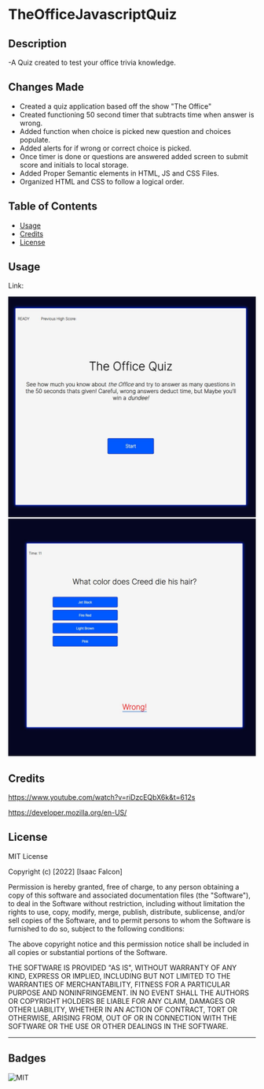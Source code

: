 # TheOfficeJavascriptQuiz

## Description

-A Quiz created to test your office trivia knowledge.

## Changes Made
- Created a quiz application based off the show "The Office"
- Created functioning 50 second timer that subtracts time when answer is wrong.
- Added function when choice is picked new question and choices populate.
- Added alerts for if wrong or correct choice is picked.
- Once timer is done or questions are answered added screen to submit score and initials to local storage.
- Added Proper Semantic elements in HTML, JS and CSS Files.
- Organized HTML and CSS to follow a logical order.


## Table of Contents

- [Usage](#usage)
- [Credits](#credits)
- [License](#license)

## Usage

Link: 

![alt Website Screenshot](assets/images/websitepreview.JPG)
![alt Website Screenshot](assets/images/websitepreview2.JPG)

## Credits

https://www.youtube.com/watch?v=riDzcEQbX6k&t=612s

https://developer.mozilla.org/en-US/


## License

MIT License

Copyright (c) [2022] [Isaac Falcon]

Permission is hereby granted, free of charge, to any person obtaining a copy
of this software and associated documentation files (the "Software"), to deal
in the Software without restriction, including without limitation the rights
to use, copy, modify, merge, publish, distribute, sublicense, and/or sell
copies of the Software, and to permit persons to whom the Software is
furnished to do so, subject to the following conditions:

The above copyright notice and this permission notice shall be included in all
copies or substantial portions of the Software.

THE SOFTWARE IS PROVIDED "AS IS", WITHOUT WARRANTY OF ANY KIND, EXPRESS OR
IMPLIED, INCLUDING BUT NOT LIMITED TO THE WARRANTIES OF MERCHANTABILITY,
FITNESS FOR A PARTICULAR PURPOSE AND NONINFRINGEMENT. IN NO EVENT SHALL THE
AUTHORS OR COPYRIGHT HOLDERS BE LIABLE FOR ANY CLAIM, DAMAGES OR OTHER
LIABILITY, WHETHER IN AN ACTION OF CONTRACT, TORT OR OTHERWISE, ARISING FROM,
OUT OF OR IN CONNECTION WITH THE SOFTWARE OR THE USE OR OTHER DEALINGS IN THE
SOFTWARE.

---

## Badges

![MIT](https://img.shields.io/apm/l/vim-mode)